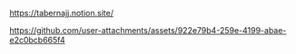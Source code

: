 https://tabernajj.notion.site/


https://github.com/user-attachments/assets/922e79b4-259e-4199-abae-e2c0bcb665f4

